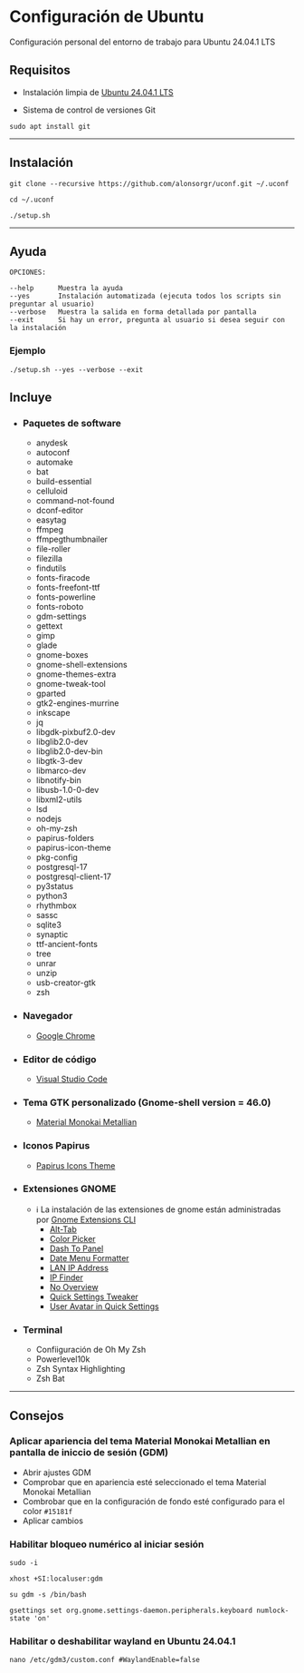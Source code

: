 # Configuración de Ubuntu

Configuración personal del entorno de trabajo para Ubuntu 24.04.1 LTS

## Requisitos

- Instalación limpia de [Ubuntu 24.04.1 LTS](https://releases.ubuntu.com/noble/ubuntu-24.04.1-desktop-amd64.iso)

- Sistema de control de versiones Git

```
sudo apt install git
```
***
## Instalación

```
git clone --recursive https://github.com/alonsorgr/uconf.git ~/.uconf
```
```
cd ~/.uconf
```
```
./setup.sh
```
***
## Ayuda

```
OPCIONES:

--help      Muestra la ayuda
--yes       Instalación automatizada (ejecuta todos los scripts sin preguntar al usuario)
--verbose   Muestra la salida en forma detallada por pantalla
--exit      Si hay un error, pregunta al usuario si desea seguir con la instalación 

```

### Ejemplo

```
./setup.sh --yes --verbose --exit
```

## Incluye

- ### Paquetes de software

  - anydesk
  - autoconf
  - automake
  - bat
  - build-essential
  - celluloid
  - command-not-found
  - dconf-editor
  - easytag
  - ffmpeg
  - ffmpegthumbnailer
  - file-roller
  - filezilla
  - findutils
  - fonts-firacode
  - fonts-freefont-ttf
  - fonts-powerline
  - fonts-roboto
  - gdm-settings
  - gettext
  - gimp
  - glade
  - gnome-boxes
  - gnome-shell-extensions
  - gnome-themes-extra
  - gnome-tweak-tool
  - gparted
  - gtk2-engines-murrine
  - inkscape
  - jq
  - libgdk-pixbuf2.0-dev
  - libglib2.0-dev
  - libglib2.0-dev-bin
  - libgtk-3-dev
  - libmarco-dev
  - libnotify-bin
  - libusb-1.0-0-dev
  - libxml2-utils
  - lsd
  - nodejs
  - oh-my-zsh
  - papirus-folders
  - papirus-icon-theme
  - pkg-config
  - postgresql-17
  - postgresql-client-17
  - py3status
  - python3
  - rhythmbox
  - sassc
  - sqlite3
  - synaptic
  - ttf-ancient-fonts
  - tree
  - unrar
  - unzip
  - usb-creator-gtk
  - zsh
  
- ### Navegador
    - [Google Chrome](https://dl.google.com/linux/direct/google-chrome-stable_current_amd64.deb)

- ### Editor de código
    - [Visual Studio Code](https://update.code.visualstudio.com/latest/linux-deb-x64/stable)

- ### Tema GTK personalizado (Gnome-shell version = 46.0)
  - [Material Monokai Metallian](https://github.com/alonsorgr/material-monokai-metallian)
- ### Iconos Papirus
  - [Papirus Icons Theme](https://github.com/PapirusDevelopmentTeam/papirus-icon-theme)

- ### Extensiones GNOME
  - ℹ️ La instalación de las extensiones de gnome están administradas por [Gnome Extensions CLI](https://github.com/essembeh/gnome-extensions-cli)
    - [Alt-Tab](https://extensions.gnome.org/extension/97/coverflow-alt-tab/)
    - [Color Picker](https://extensions.gnome.org/extension/3396/color-picker/)
    - [Dash To Panel](https://extensions.gnome.org/extension/1160/dash-to-panel/)
    - [Date Menu Formatter](https://extensions.gnome.org/extension/4655/date-menu-formatter/)
    - [LAN IP Address](https://extensions.gnome.org/extension/1762/lan-ip-address/)
    - [IP Finder](https://extensions.gnome.org/extension/2983/ip-finder/)
    - [No Overview](https://extensions.gnome.org/extension/4099/no-overview/)
    - [Quick Settings Tweaker](https://extensions.gnome.org/extension/5446/quick-settings-tweaker)
    - [User Avatar in Quick Settings](https://extensions.gnome.org/extension/5506/user-avatar-in-quick-settings/)


- ### Terminal
  - Confiiguración de Oh My Zsh
  - Powerlevel10k
  - Zsh Syntax Highlighting
  - Zsh Bat
---

## Consejos

### Aplicar apariencia del tema Material Monokai Metallian en pantalla de iniccio de sesión (GDM)

- Abrir ajustes GDM
- Comprobar que en apariencia esté seleccionado el tema Material Monokai Metallian
- Combrobar que en la configuración de fondo esté configurado para el color `#15181f`
- Aplicar cambios

### Habilitar bloqueo numérico al iniciar sesión

```
sudo -i
```
```
xhost +SI:localuser:gdm
```
```
su gdm -s /bin/bash
```
```
gsettings set org.gnome.settings-daemon.peripherals.keyboard numlock-state 'on'
```

### Habilitar o deshabilitar wayland en Ubuntu 24.04.1

```
nano /etc/gdm3/custom.conf #WaylandEnable=false
```
